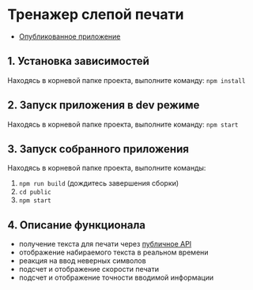 # Тренажер слепой печати

- [Опубликованное приложение](https://blindprint-test-task.herokuapp.com)

## 1. Установка зависимостей
Находясь в корневой папке проекта, выполните команду:
`npm install`

## 2. Запуск приложения в dev режиме
Находясь в корневой папке проекта, выполните команду:
`npm start`

## 3. Запуск собранного приложения
Находясь в корневой папке проекта, выполните команды:
1. `npm run build` (дождитесь завершения сборки)
1. `cd public`
2. `npm start`

## 4. Описание функционала
- получение текста для печати через [публичное API](https://fish-text.ru/api)
- отображение набираемого текста в реальном времени
- реакция на ввод неверных символов
- подсчет и отображение скорости печати
- подсчет и отображение точности вводимой информации








